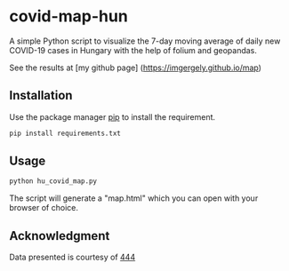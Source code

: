 # covid-map-hun

A simple Python script to visualize the 7-day moving average of daily new COVID-19 cases in Hungary with the help of folium and geopandas.

See the results at [my github page] (https://imgergely.github.io/map)

## Installation

Use the package manager [pip](https://pip.pypa.io/en/stable/) to install the requirement.

```bash
pip install requirements.txt
```

## Usage

```python
python hu_covid_map.py
```
The script will generate a "map.html" which you can open with your browser of choice.

## Acknowledgment

Data presented is courtesy of [444](https://444.hu/koronavirus-covid-19-jarvany-data)

